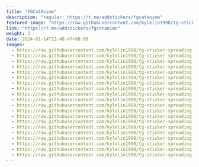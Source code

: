 ```yaml
---
title: "FGCatAnime"
description: "regular: https://t.me/addstickers/fgcatanime"
featured_image: "https://raw.githubusercontent.com/kylelin1998/tg-sticker-spreading-worldwide-images/main/img/3c94d680-29e4-4722-a7a5-7ba3976e2f66.jpg"
link: "https://t.me/addstickers/fgcatanime"
weight: 3
date: 2024-01-14T13:40:47+08:00
images:
  - https://raw.githubusercontent.com/kylelin1998/tg-sticker-spreading-worldwide-images/main/img/3c94d680-29e4-4722-a7a5-7ba3976e2f66.jpg
  - https://raw.githubusercontent.com/kylelin1998/tg-sticker-spreading-worldwide-images/main/img/fab03a5e-35e8-4d92-b70a-cde487b588a1.jpg
  - https://raw.githubusercontent.com/kylelin1998/tg-sticker-spreading-worldwide-images/main/img/45b3dfe6-ccc4-430b-a946-8d9b2ca75ea2.jpg
  - https://raw.githubusercontent.com/kylelin1998/tg-sticker-spreading-worldwide-images/main/img/8629ef55-bae5-4186-a7a8-281d625aebd5.jpg
  - https://raw.githubusercontent.com/kylelin1998/tg-sticker-spreading-worldwide-images/main/img/5e0a1fa9-e954-4411-9ef7-f93e616d5531.jpg
  - https://raw.githubusercontent.com/kylelin1998/tg-sticker-spreading-worldwide-images/main/img/cf06c38f-894c-40f2-9954-4d5ea94db11d.jpg
  - https://raw.githubusercontent.com/kylelin1998/tg-sticker-spreading-worldwide-images/main/img/bf3e85f4-eb66-41f0-8baa-cf78f80dffd2.jpg
  - https://raw.githubusercontent.com/kylelin1998/tg-sticker-spreading-worldwide-images/main/img/f21a690d-677d-4241-beed-4126c90d1911.jpg
  - https://raw.githubusercontent.com/kylelin1998/tg-sticker-spreading-worldwide-images/main/img/7bba447a-c700-4b31-a138-2f02b4cd6fb9.jpg
  - https://raw.githubusercontent.com/kylelin1998/tg-sticker-spreading-worldwide-images/main/img/cf912074-c947-40a9-9ecd-9d9f84438061.jpg
  - https://raw.githubusercontent.com/kylelin1998/tg-sticker-spreading-worldwide-images/main/img/a0ecd41e-3593-4ae0-b54f-3ba124feb30b.jpg
  - https://raw.githubusercontent.com/kylelin1998/tg-sticker-spreading-worldwide-images/main/img/a7188d05-b73a-4354-ad77-5dd41a83eb5c.jpg
  - https://raw.githubusercontent.com/kylelin1998/tg-sticker-spreading-worldwide-images/main/img/e1336038-731b-4947-9160-9e6e11c4e5ed.jpg
  - https://raw.githubusercontent.com/kylelin1998/tg-sticker-spreading-worldwide-images/main/img/d74c221d-4c36-4ceb-bb28-53d84376265f.jpg
  - https://raw.githubusercontent.com/kylelin1998/tg-sticker-spreading-worldwide-images/main/img/aa6fe02e-6ab5-44c6-a48c-96e07982f540.jpg
  - https://raw.githubusercontent.com/kylelin1998/tg-sticker-spreading-worldwide-images/main/img/58ae3479-f53d-40a2-8d72-cf43d0c34ac4.jpg
  - https://raw.githubusercontent.com/kylelin1998/tg-sticker-spreading-worldwide-images/main/img/011830c0-fca3-4d9c-9360-f0328ab287ed.jpg
  - https://raw.githubusercontent.com/kylelin1998/tg-sticker-spreading-worldwide-images/main/img/4e663edd-96ca-4e03-ae98-154e2ababb97.jpg
  - https://raw.githubusercontent.com/kylelin1998/tg-sticker-spreading-worldwide-images/main/img/c76e062a-c3cd-44a0-9c1b-16976b6a90ff.jpg
  - https://raw.githubusercontent.com/kylelin1998/tg-sticker-spreading-worldwide-images/main/img/0421b663-2371-4ef3-9a1d-11c74f6f5354.jpg
---
```

